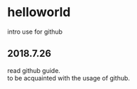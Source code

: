# helloworld
intro use for github

2018.7.26
---------
read github guide.  
to be acquainted with the usage of github.  
